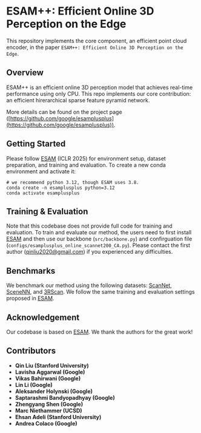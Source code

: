 # ESAM++: Efficient Online 3D Perception on the Edge 

This repository implements the core component, an efficient point cloud encoder, in the paper ```ESAM++: Efficient Online 3D Perception on the Edge```. 

## Overview
ESAM++ is an efficient online 3D perception model that achieves real-time performance using only CPU. This repo implements our core contribution: an efficient hirerarchical sparse feature pyramid network. 

More details can be found on the project page ([https://github.com/google/esamplusplus](https://github.com/google/esamplusplus)).

## Getting Started
Please follow [ESAM](https://github.com/xuxw98/ESAM) (ICLR 2025) for environment setup, dataset preparation, and training and evaluation. To create a new conda environment and activate it:
```
# we recommend python 3.12, though ESAM uses 3.8.
conda create -n esamplusplus python=3.12
conda activate esamplusplus
```

## Training & Evaluation
Note that this codebase does not provide full code for training and evaluation. To train and evaluate our method, the users need to first install [ESAM](https://github.com/xuxw98/ESAM) and then use our backbone (```src/backbone.py```) and confirguation file (```configs/esamplusplus_online_scannet200_CA.py```). Please contact the first author (qinliu2020@gmail.com) if you experienced any difficulties.


## Benchmarks
We benchmark our method using the following datasets: [ScanNet](https://github.com/ScanNet/ScanNet), [SceneNN](https://github.com/hkust-vgd/scenenn), and [3RScan](https://github.com/WaldJohannaU/3RScan). We follow the same training and evaluation settings proposed in [ESAM](https://github.com/xuxw98/ESAM).

## Acknowledgement
Our codebase is based on [ESAM](https://github.com/xuxw98/ESAM). We thank the authors for the great work!

## Contributors
- **Qin Liu (Stanford University)**
- **Lavisha Aggarwal (Google)**
- **Vikas Bahirwani (Google)**
- **Lin Li (Google)**
- **Aleksander Holynski (Google)**
- **Saptarashmi Bandyopadhyay (Google)**
- **Zhengyang Shen (Google)**
- **Marc Niethammer (UCSD)**
- **Ehsan Adeli (Stanford University)**
- **Andrea Colaco (Google)**
